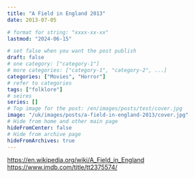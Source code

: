 ```yaml
---
title: "A Field in England 2013"
date: 2013-07-05

# format for string: "xxxx-xx-xx"
lastmod: "2024-06-15"

# set false when you want the post publish
draft: false
# one category: ["category-1"]
# more categories: ["category-1", "category-2", ...]
categories: ["Movies", "Horror"]
# refer to categories
tags: ["folklore"]
# seires
series: []
# Top image for the post: /en/images/posts/test/cover.jpg
image: "/uk/images/posts/a-field-in-england-2013/cover.jpg"
# Hide from home and other main page
hideFromCenter: false
# Hide from archive page
hideFromArchives: true
---
```

https://en.wikipedia.org/wiki/A_Field_in_England
https://www.imdb.com/title/tt2375574/
<!--more-->